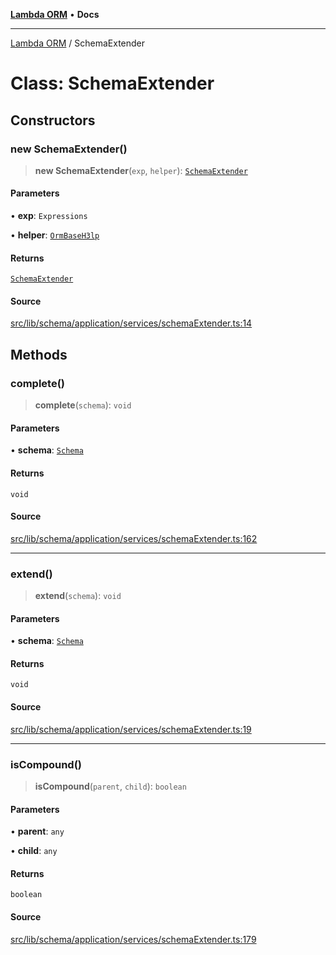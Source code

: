 [**Lambda ORM**](../README.md) • **Docs**

***

[Lambda ORM](../README.md) / SchemaExtender

# Class: SchemaExtender

## Constructors

### new SchemaExtender()

> **new SchemaExtender**(`exp`, `helper`): [`SchemaExtender`](SchemaExtender.md)

#### Parameters

• **exp**: `Expressions`

• **helper**: [`OrmBaseH3lp`](OrmBaseH3lp.md)

#### Returns

[`SchemaExtender`](SchemaExtender.md)

#### Source

[src/lib/schema/application/services/schemaExtender.ts:14](https://github.com/lambda-orm/lambdaorm-base/blob/b57bb1d116951848254ba54a2a732f51efc20654/src/lib/schema/application/services/schemaExtender.ts#L14)

## Methods

### complete()

> **complete**(`schema`): `void`

#### Parameters

• **schema**: [`Schema`](../interfaces/Schema.md)

#### Returns

`void`

#### Source

[src/lib/schema/application/services/schemaExtender.ts:162](https://github.com/lambda-orm/lambdaorm-base/blob/b57bb1d116951848254ba54a2a732f51efc20654/src/lib/schema/application/services/schemaExtender.ts#L162)

***

### extend()

> **extend**(`schema`): `void`

#### Parameters

• **schema**: [`Schema`](../interfaces/Schema.md)

#### Returns

`void`

#### Source

[src/lib/schema/application/services/schemaExtender.ts:19](https://github.com/lambda-orm/lambdaorm-base/blob/b57bb1d116951848254ba54a2a732f51efc20654/src/lib/schema/application/services/schemaExtender.ts#L19)

***

### isCompound()

> **isCompound**(`parent`, `child`): `boolean`

#### Parameters

• **parent**: `any`

• **child**: `any`

#### Returns

`boolean`

#### Source

[src/lib/schema/application/services/schemaExtender.ts:179](https://github.com/lambda-orm/lambdaorm-base/blob/b57bb1d116951848254ba54a2a732f51efc20654/src/lib/schema/application/services/schemaExtender.ts#L179)
